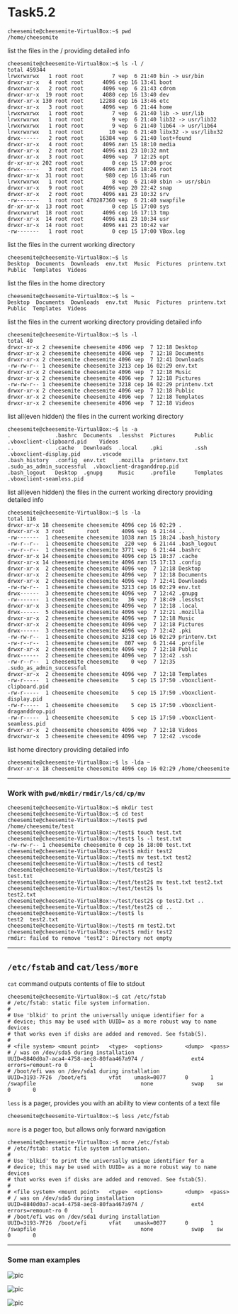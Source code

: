 # Task5.2
```console
cheesemite@cheesemite-VirtualBox:~$ pwd
/home/cheesemite
```  
list the files in the / providing detailed info
```console
cheesemite@cheesemite-VirtualBox:~$ ls -l /
total 459344
lrwxrwxrwx   1 root root         7 чер  6 21:40 bin -> usr/bin
drwxr-xr-x   4 root root      4096 сер 16 13:41 boot
drwxrwxr-x   2 root root      4096 чер  6 21:43 cdrom
drwxr-xr-x  19 root root      4080 сер 16 13:40 dev
drwxr-xr-x 130 root root     12288 сер 16 13:46 etc
drwxr-xr-x   3 root root      4096 чер  6 21:44 home
lrwxrwxrwx   1 root root         7 чер  6 21:40 lib -> usr/lib
lrwxrwxrwx   1 root root         9 чер  6 21:40 lib32 -> usr/lib32
lrwxrwxrwx   1 root root         9 чер  6 21:40 lib64 -> usr/lib64
lrwxrwxrwx   1 root root        10 чер  6 21:40 libx32 -> usr/libx32
drwx------   2 root root     16384 чер  6 21:40 lost+found
drwxr-xr-x   4 root root      4096 лип 15 18:10 media
drwxr-xr-x   2 root root      4096 кві 23 10:32 mnt
drwxr-xr-x   3 root root      4096 чер  7 12:25 opt
dr-xr-xr-x 202 root root         0 сер 15 17:00 proc
drwx------   3 root root      4096 лип 15 18:24 root
drwxr-xr-x  31 root root       980 сер 16 13:46 run
lrwxrwxrwx   1 root root         8 чер  6 21:40 sbin -> usr/sbin
drwxr-xr-x   9 root root      4096 чер 20 22:42 snap
drwxr-xr-x   2 root root      4096 кві 23 10:32 srv
-rw-------   1 root root 470287360 чер  6 21:40 swapfile
dr-xr-xr-x  13 root root         0 сер 15 17:00 sys
drwxrwxrwt  18 root root      4096 сер 16 17:13 tmp
drwxr-xr-x  14 root root      4096 кві 23 10:34 usr
drwxr-xr-x  14 root root      4096 кві 23 10:42 var
-rw-------   1 root root         0 сер 15 17:00 VBox.log
```
list the files in the current working directory
```console
cheesemite@cheesemite-VirtualBox:~$ ls
Desktop  Documents  Downloads  env.txt  Music  Pictures  printenv.txt  Public  Templates  Videos
```  
list the files in the home directory  
```console
cheesemite@cheesemite-VirtualBox:~$ ls ~
Desktop  Documents  Downloads  env.txt  Music  Pictures  printenv.txt  Public  Templates  Videos
```
list the files in the current working directory providing detailed info
```console
cheesemite@cheesemite-VirtualBox:~$ ls -l
total 40
drwxr-xr-x 2 cheesemite cheesemite 4096 чер  7 12:18 Desktop
drwxr-xr-x 2 cheesemite cheesemite 4096 чер  7 12:18 Documents
drwxr-xr-x 2 cheesemite cheesemite 4096 чер  7 12:41 Downloads
-rw-rw-r-- 1 cheesemite cheesemite 3213 сер 16 02:29 env.txt
drwxr-xr-x 2 cheesemite cheesemite 4096 чер  7 12:18 Music
drwxr-xr-x 2 cheesemite cheesemite 4096 чер  7 12:18 Pictures
-rw-rw-r-- 1 cheesemite cheesemite 3218 сер 16 02:29 printenv.txt
drwxr-xr-x 2 cheesemite cheesemite 4096 чер  7 12:18 Public
drwxr-xr-x 2 cheesemite cheesemite 4096 чер  7 12:18 Templates
drwxr-xr-x 2 cheesemite cheesemite 4096 чер  7 12:18 Videos
```
list all(even hidden) the files in the current working directory
```console
cheesemite@cheesemite-VirtualBox:~$ ls -a
.              .bashrc  Documents  .lesshst  Pictures      Public                     .vboxclient-clipboard.pid    Videos
..             .cache   Downloads  .local    .pki          .ssh                       .vboxclient-display.pid      .vscode
.bash_history  .config  env.txt    .mozilla  printenv.txt  .sudo_as_admin_successful  .vboxclient-draganddrop.pid
.bash_logout   Desktop  .gnupg     Music     .profile      Templates                  .vboxclient-seamless.pid
```
list all(even hidden) the files in the current working directory providing detailed info
```console
cheesemite@cheesemite-VirtualBox:~$ ls -la
total 116
drwxr-xr-x 18 cheesemite cheesemite 4096 сер 16 02:29 .
drwxr-xr-x  3 root       root       4096 чер  6 21:44 ..
-rw-------  1 cheesemite cheesemite 1038 лип 15 18:24 .bash_history
-rw-r--r--  1 cheesemite cheesemite  220 чер  6 21:44 .bash_logout
-rw-r--r--  1 cheesemite cheesemite 3771 чер  6 21:44 .bashrc
drwxr-xr-x 14 cheesemite cheesemite 4096 сер 15 18:37 .cache
drwxr-xr-x 14 cheesemite cheesemite 4096 лип 15 17:13 .config
drwxr-xr-x  2 cheesemite cheesemite 4096 чер  7 12:18 Desktop
drwxr-xr-x  2 cheesemite cheesemite 4096 чер  7 12:18 Documents
drwxr-xr-x  2 cheesemite cheesemite 4096 чер  7 12:41 Downloads
-rw-rw-r--  1 cheesemite cheesemite 3213 сер 16 02:29 env.txt
drwx------  3 cheesemite cheesemite 4096 чер  7 12:42 .gnupg
-rw-------  1 cheesemite cheesemite   36 чер  7 18:49 .lesshst
drwxr-xr-x  3 cheesemite cheesemite 4096 чер  7 12:18 .local
drwx------  5 cheesemite cheesemite 4096 чер  7 12:21 .mozilla
drwxr-xr-x  2 cheesemite cheesemite 4096 чер  7 12:18 Music
drwxr-xr-x  2 cheesemite cheesemite 4096 чер  7 12:18 Pictures
drwx------  3 cheesemite cheesemite 4096 чер  7 12:42 .pki
-rw-rw-r--  1 cheesemite cheesemite 3218 сер 16 02:29 printenv.txt
-rw-r--r--  1 cheesemite cheesemite  807 чер  6 21:44 .profile
drwxr-xr-x  2 cheesemite cheesemite 4096 чер  7 12:18 Public
drwx------  2 cheesemite cheesemite 4096 чер  7 12:42 .ssh
-rw-r--r--  1 cheesemite cheesemite    0 чер  7 12:35 .sudo_as_admin_successful
drwxr-xr-x  2 cheesemite cheesemite 4096 чер  7 12:18 Templates
-rw-r-----  1 cheesemite cheesemite    5 сер 15 17:50 .vboxclient-clipboard.pid
-rw-r-----  1 cheesemite cheesemite    5 сер 15 17:50 .vboxclient-display.pid
-rw-r-----  1 cheesemite cheesemite    5 сер 15 17:50 .vboxclient-draganddrop.pid
-rw-r-----  1 cheesemite cheesemite    5 сер 15 17:50 .vboxclient-seamless.pid
drwxr-xr-x  2 cheesemite cheesemite 4096 чер  7 12:18 Videos
drwxrwxr-x  3 cheesemite cheesemite 4096 чер  7 12:42 .vscode
```
list home directory providing detailed info
```console
cheesemite@cheesemite-VirtualBox:~$ ls -lda ~
drwxr-xr-x 18 cheesemite cheesemite 4096 сер 16 02:29 /home/cheesemite
```
___  
### Work with ```pwd/mkdir/rmdir/ls/cd/cp/mv```
```console
cheesemite@cheesemite-VirtualBox:~$ mkdir test
cheesemite@cheesemite-VirtualBox:~$ cd test
cheesemite@cheesemite-VirtualBox:~/test$ pwd
/home/cheesemite/test
cheesemite@cheesemite-VirtualBox:~/test$ touch test.txt
cheesemite@cheesemite-VirtualBox:~/test$ ls -l test.txt 
-rw-rw-r-- 1 cheesemite cheesemite 0 сер 16 18:00 test.txt
cheesemite@cheesemite-VirtualBox:~/test$ mkdir test2
cheesemite@cheesemite-VirtualBox:~/test$ mv test.txt test2
cheesemite@cheesemite-VirtualBox:~/test$ cd test2
cheesemite@cheesemite-VirtualBox:~/test/test2$ ls
test.txt
cheesemite@cheesemite-VirtualBox:~/test/test2$ mv test.txt test2.txt
cheesemite@cheesemite-VirtualBox:~/test/test2$ ls
test2.txt
cheesemite@cheesemite-VirtualBox:~/test/test2$ cp test2.txt ..
cheesemite@cheesemite-VirtualBox:~/test/test2$ cd ..
cheesemite@cheesemite-VirtualBox:~/test$ ls
test2  test2.txt
cheesemite@cheesemite-VirtualBox:~/test$ rm test2.txt
cheesemite@cheesemite-VirtualBox:~/test$ rmdir test2
rmdir: failed to remove 'test2': Directory not empty
```
___  
## ```/etc/fstab``` and ```cat/less/more```
```cat``` command outputs contents of file to stdout
```console  
cheesemite@cheesemite-VirtualBox:~$ cat /etc/fstab 
# /etc/fstab: static file system information.
#
# Use 'blkid' to print the universally unique identifier for a
# device; this may be used with UUID= as a more robust way to name devices
# that works even if disks are added and removed. See fstab(5).
#
# <file system> <mount point>   <type>  <options>       <dump>  <pass>
# / was on /dev/sda5 during installation
UUID=8840d0a7-aca4-4758-aec8-80faa467a974 /               ext4    errors=remount-ro 0       1
# /boot/efi was on /dev/sda1 during installation
UUID=3193-7F26  /boot/efi       vfat    umask=0077      0       1
/swapfile                                 none            swap    sw              0       0
```
```less``` is a pager, provides you with an ability to view contents of a text file  
```console
cheesemite@cheesemite-VirtualBox:~$ less /etc/fstab 
```
```more``` is a pager too, but allows only forward navigation  
```console
cheesemite@cheesemite-VirtualBox:~$ more /etc/fstab 
# /etc/fstab: static file system information.
#
# Use 'blkid' to print the universally unique identifier for a
# device; this may be used with UUID= as a more robust way to name devices
# that works even if disks are added and removed. See fstab(5).
#
# <file system> <mount point>   <type>  <options>       <dump>  <pass>
# / was on /dev/sda5 during installation
UUID=8840d0a7-aca4-4758-aec8-80faa467a974 /               ext4    errors=remount-ro 0       1
# /boot/efi was on /dev/sda1 during installation
UUID=3193-7F26  /boot/efi       vfat    umask=0077      0       1
/swapfile                                 none            swap    sw              0       0
```
___
### Some man examples
![pic](res/pic11.png)  

![pic](res/pic11.png)  

![pic](res/pic11.png)  